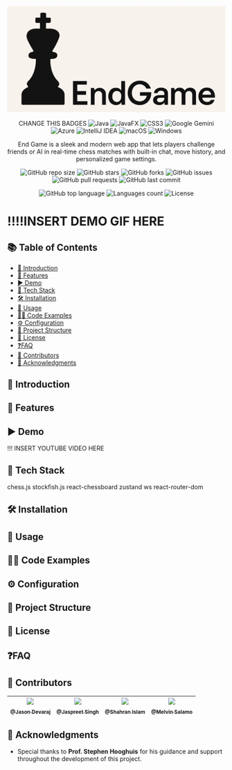<p align="center">
  <img src="logo.png" alt="Logo" />
</p>

<div align="center">

CHANGE THIS BADGES
![Java](https://img.shields.io/badge/java-%23ED8B00.svg?style=for-the-badge&logo=openjdk&logoColor=white)
![JavaFX](https://img.shields.io/badge/javafx-%23FF0000.svg?style=for-the-badge&logo=javafx&logoColor=white)
![CSS3](https://img.shields.io/badge/css3-%231572B6.svg?style=for-the-badge&logo=css3&logoColor=white)
![Google Gemini](https://img.shields.io/badge/google%20gemini-8E75B2?style=for-the-badge&logo=google%20gemini&logoColor=white)
![Azure](https://img.shields.io/badge/azure-%230072C6.svg?style=for-the-badge&logo=microsoftazure&logoColor=white)
![IntelliJ IDEA](https://img.shields.io/badge/IntelliJIDEA-000000.svg?style=for-the-badge&logo=intellij-idea&logoColor=white)
![macOS](https://img.shields.io/badge/mac%20os-000000?style=for-the-badge&logo=macos&logoColor=F0F0F0)
![Windows](https://img.shields.io/badge/Windows-0078D6?style=for-the-badge&logo=windows&logoColor=white)

</div>


<p align="center">
End Game is a sleek and modern web app that lets players challenge friends or AI in real-time chess matches with built-in chat, move history, and personalized game settings.
</p>

<div align="center">

![GitHub repo size](https://img.shields.io/github/repo-size/d-jason32/chess_project)
![GitHub stars](https://img.shields.io/github/stars/d-jason32/chess_project?style=social)
![GitHub forks](https://img.shields.io/github/forks/d-jason32/chess_project?style=social)
![GitHub issues](https://img.shields.io/github/issues/d-jason32/chess_project)
![GitHub pull requests](https://img.shields.io/github/issues-pr/d-jason32/chess_project)
![GitHub last commit](https://img.shields.io/github/last-commit/d-jason32/chess_project)

![GitHub top language](https://img.shields.io/github/languages/top/d-jason32/chess_project)
![Languages count](https://img.shields.io/github/languages/count/d-jason32/chess_project)
![License](https://img.shields.io/github/license/d-jason32/chess_project)
</div>


# !!!!INSERT DEMO GIF HERE

## 📚 Table of Contents
- [💬 Introduction](#-introduction)
- [🚀 Features](#-features)
- [▶️ Demo](#-demo)
- [🧰 Tech Stack](#-tech-stack)
- [🛠️ Installation](#-installation)
- [🧪 Usage](#-usage)
- [👨‍💻 Code Examples](#-code-examples)
- [⚙️ Configuration](#-configuration)
- [📁 Project Structure](#-project-structure)
- [📝 License](#-license)
- [❓FAQ](#faq)
- [👥 Contributors](#-contributors)
- [🙏 Acknowledgments](#-acknowledgments)

## 💬 Introduction

## 🚀 Features

## ▶️ Demo

!!! INSERT YOUTUBE VIDEO HERE

## 🧰 Tech Stack
chess.js
stockfish.js
react-chessboard
zustand
ws
react-router-dom

## 🛠️ Installation

## 🧪 Usage

## 👨‍💻 Code Examples

## ⚙️ Configuration

## 📁 Project Structure

## 📝 License

## ❓FAQ

## 👥 Contributors

| [<img src="https://github.com/d-jason32.png" width="80px;"><br><sub>@Jason Devaraj</sub>](https://github.com/d-jason32) | [<img src="https://github.com/Jaspreet2004.png" width="80px;"><br><sub>@Jaspreet Singh</sub>](https://github.com/jaspreet2004) | [<img src="https://github.com/Shahran-Islam.png" width="80px;"><br><sub>@Shahran Islam</sub>](https://github.com/Shahran-Islam) | [<img src="https://github.com/melvinsalamo.png" width="80px;"><br><sub>@Melvin Salamo</sub>](https://github.com/melvinsalamo) |
|:-----------------------------------------------------------------------------------------------------------------------:|:------------------------------------------------------------------------------------------------------------------------------:|:------------------------------------------------------------------------------------------------------------------------------:|:-----------------------------------------------------------------------------------------------------------------------------:| 

## 🙏 Acknowledgments

- Special thanks to **Prof. Stephen Hooghuis** for his guidance and support throughout the development of this project.